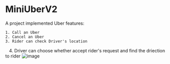 # MiniUberV2
A project implemented Uber features:
    
    1. Call an Uber
    2. Cancel an Uber
    3. Rider can check Driver's location
    4. Driver can choose whether accept rider's request and find the driection to rider
    ![image](http://github.com/mityao/MiniUberV2/MiniUberV2/app/src/main/res/drawable/Screenshot_1487358823.jpg)
